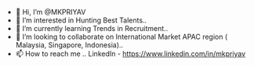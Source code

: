 - 👋 Hi, I’m @MKPRIYAV
- 👀 I’m interested in Hunting Best Talents..
- 🌱 I’m currently learning Trends in Recruitment..
- 💞️ I’m looking to collaborate on International Market APAC region ( Malaysia, Singapore, Indonesia)..
- 📫 How to reach me .. LinkedIn - https://www.linkedin.com/in/mkpriyav

<!---
MKPRIYAV/MKPRIYAV is a ✨ special ✨ repository because its `README.md` (this file) appears on your GitHub profile.
You can click the Preview link to take a look at your changes.
--->
